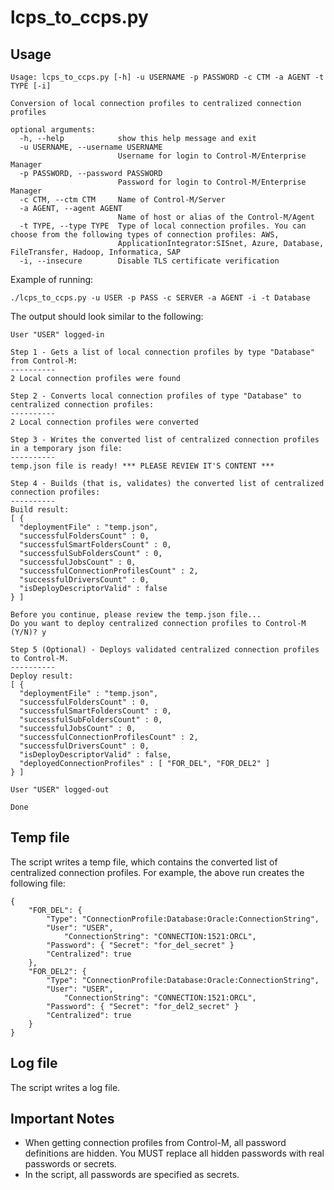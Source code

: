 # lcps_to_ccps.py

## Usage
```
Usage: lcps_to_ccps.py [-h] -u USERNAME -p PASSWORD -c CTM -a AGENT -t TYPE [-i]

Conversion of local connection profiles to centralized connection profiles

optional arguments:
  -h, --help            show this help message and exit
  -u USERNAME, --username USERNAME
                        Username for login to Control-M/Enterprise Manager
  -p PASSWORD, --password PASSWORD
                        Password for login to Control-M/Enterprise Manager
  -c CTM, --ctm CTM     Name of Control-M/Server
  -a AGENT, --agent AGENT
                        Name of host or alias of the Control-M/Agent
  -t TYPE, --type TYPE  Type of local connection profiles. You can choose from the following types of connection profiles: AWS,
                        ApplicationIntegrator:SISnet, Azure, Database, FileTransfer, Hadoop, Informatica, SAP
  -i, --insecure        Disable TLS certificate verification
```

Example of running:
```
./lcps_to_ccps.py -u USER -p PASS -c SERVER -a AGENT -i -t Database
```

The output should look similar to the following:
```
User "USER" logged-in

Step 1 - Gets a list of local connection profiles by type "Database" from Control-M:
----------
2 Local connection profiles were found

Step 2 - Converts local connection profiles of type "Database" to centralized connection profiles:
----------
2 Local connection profiles were converted

Step 3 - Writes the converted list of centralized connection profiles in a temporary json file:
----------
temp.json file is ready! *** PLEASE REVIEW IT'S CONTENT ***

Step 4 - Builds (that is, validates) the converted list of centralized connection profiles:
----------
Build result:
[ {
  "deploymentFile" : "temp.json",
  "successfulFoldersCount" : 0,
  "successfulSmartFoldersCount" : 0,
  "successfulSubFoldersCount" : 0,
  "successfulJobsCount" : 0,
  "successfulConnectionProfilesCount" : 2,
  "successfulDriversCount" : 0,
  "isDeployDescriptorValid" : false
} ]

Before you continue, please review the temp.json file...
Do you want to deploy centralized connection profiles to Control-M (Y/N)? y

Step 5 (Optional) - Deploys validated centralized connection profiles to Control-M.
----------
Deploy result:
[ {
  "deploymentFile" : "temp.json",
  "successfulFoldersCount" : 0,
  "successfulSmartFoldersCount" : 0,
  "successfulSubFoldersCount" : 0,
  "successfulJobsCount" : 0,
  "successfulConnectionProfilesCount" : 2,
  "successfulDriversCount" : 0,
  "isDeployDescriptorValid" : false,
  "deployedConnectionProfiles" : [ "FOR_DEL", "FOR_DEL2" ]
} ]

User "USER" logged-out

Done
```

## Temp file
The script writes a temp file, which contains the converted list of centralized connection profiles. For example, the above run creates the following file:
```
{
    "FOR_DEL": {
        "Type": "ConnectionProfile:Database:Oracle:ConnectionString",
        "User": "USER",
		    "ConnectionString": "CONNECTION:1521:ORCL",
        "Password": { "Secret": "for_del_secret" }
        "Centralized": true
    },
    "FOR_DEL2": {
        "Type": "ConnectionProfile:Database:Oracle:ConnectionString",
        "User": "USER",
		    "ConnectionString": "CONNECTION:1521:ORCL",
        "Password": { "Secret": "for_del2_secret" }
        "Centralized": true
    }
}
```

## Log file
The script writes a log file.

## Important Notes
* When getting connection profiles from Control-M, all password definitions are hidden. You MUST replace all hidden passwords with real passwords or secrets. 
* In the script, all passwords are specified as secrets.